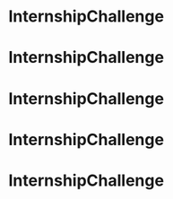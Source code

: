 # InternshipChallenge
# InternshipChallenge
# InternshipChallenge
# InternshipChallenge
# InternshipChallenge
